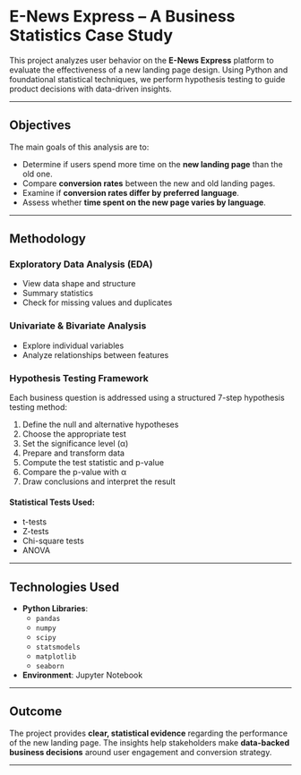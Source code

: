 # E-News Express – A Business Statistics Case Study

This project analyzes user behavior on the **E-News Express** platform to evaluate the effectiveness of a new landing page design. Using Python and foundational statistical techniques, we perform hypothesis testing to guide product decisions with data-driven insights.

---

## Objectives

The main goals of this analysis are to:

-  Determine if users spend more time on the **new landing page** than the old one.
-  Compare **conversion rates** between the new and old landing pages.
-  Examine if **conversion rates differ by preferred language**.
-  Assess whether **time spent on the new page varies by language**.

---

## Methodology

### Exploratory Data Analysis (EDA)
- View data shape and structure
- Summary statistics
- Check for missing values and duplicates

### Univariate & Bivariate Analysis
- Explore individual variables
- Analyze relationships between features

### Hypothesis Testing Framework
Each business question is addressed using a structured 7-step hypothesis testing method:

1. Define the null and alternative hypotheses  
2. Choose the appropriate test  
3. Set the significance level (α)  
4. Prepare and transform data  
5. Compute the test statistic and p-value  
6. Compare the p-value with α  
7. Draw conclusions and interpret the result

#### Statistical Tests Used:
- t-tests
- Z-tests
- Chi-square tests
- ANOVA

---

## Technologies Used

- **Python Libraries**:
  - `pandas`
  - `numpy`
  - `scipy`
  - `statsmodels`
  - `matplotlib`
  - `seaborn`
- **Environment**: Jupyter Notebook

---

## Outcome

The project provides **clear, statistical evidence** regarding the performance of the new landing page. The insights help stakeholders make **data-backed business decisions** around user engagement and conversion strategy.

---

